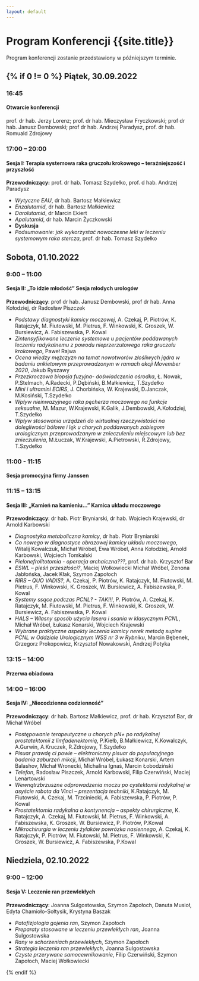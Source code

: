 ```yaml
---
layout: default
---
```


Program Konferencji {{site.title}}
===

Program konferencji zostanie przedstawiony w późniejszym terminie.

{% if 0 != 0 %}
Piątek, 30.09.2022
---

### 16:45
#### Otwarcie konferencji
prof. dr hab. Jerzy Lorenz; prof. dr hab. Mieczysław Fryczkowski; prof dr hab. Janusz Dembowski; prof dr hab. Andrzej Paradysz, prof. dr hab. Romuald Zdrojowy

### 17:00 – 20:00
#### Sesja I: Terapia systemowa raka gruczołu krokowego – teraźniejszość i przyszłość
**Przewodniczący:** prof. dr hab. Tomasz Szydełko, prof. d hab. Andrzej Paradysz

* *Wytyczne EAU*, dr hab. Bartosz Małkiewicz
* *Enzalutamid*, dr hab. Bartosz Małkiewicz
* *Darolutamid*, dr Marcin Ekiert
* *Apalutamid*, dr hab. Marcin Życzkowski
* **Dyskusja**
* *Podsumowanie: jak wykorzystać nowoczesne leki w leczeniu systemowym raka stercza*, prof. dr hab. Tomasz Szydełko


Sobota, 01.10.2022
---

### 9:00 – 11:00
#### Sesja II: „To idzie młodość” Sesja młodych urologów
**Przewodniczący**: prof dr hab. Janusz Dembowski, prof dr hab. Anna Kołodziej, dr Radosław Piszczek

* *Podstawy diagnostyki kamicy moczowej*, A. Czekaj, P. Piotrów, K. Ratajczyk, M. Fiutowski, M. Pietrus, F. Winkowski, K. Groszek, W. Bursiewicz, A. Fabiszewska, P. Kowal
* *Zintensyfikowane leczenie systemowe u pacjentów poddawanych leczeniu radykalnemu z powodu nieprzerzutowego raka gruczołu krokowego*, Paweł Rajwa
* *Ocena wiedzy mężczyzn na temat nowotworów złośliwych jądra w badaniu ankietowym przeprowadzonym w ramach akcji Movember 2020*, Jakub Ryszawy
* *Przezkroczowa biopsja fuzyjna- doświadczenia ośrodka*, Ł. Nowak, P.Stelmach, A.Radecki, P.Dębiński, B.Małkiewicz, T.Szydełko
* *Mini i ultramini ECIRS*, J. Chorbińska, W. Krajewski, D.Janczak, M.Kosiński, T.Szydełko
* *Wpływ nieinwazyjnego raka pęcherza moczowego na funkcje seksualne*, M. Mazur, W.Krajewski, K.Galik, J.Dembowski, A.Kołodziej, T.Szydełko
* *Wpływ stosowania urządzeń do wirtualnej rzeczywistości na dolegliwości bólowe i lęk u chorych poddawanych zabiegom urologicznym przeprowadzanym w znieczuleniu miejscowym lub bez znieczulenia*, M.Łuczak, W.Krajewski, A.Pietrowski, R.Zdrojowy, T.Szydełko

### 11:00 - 11:15
#### Sesja promocyjna firmy Janssen

### 11:15 – 13:15
#### Sesja III: „Kamień na kamieniu…” Kamica układu moczowego
**Przewodniczący**: dr hab. Piotr Bryniarski, dr hab. Wojciech Krajewski, dr Arnold Karbowski

* *Diagnostyka metaboliczna kamicy*, dr hab. Piotr Bryniarski
* *Co nowego w diagnostyce obrazowej kamicy układu moczowego*, Witalij Kowalczuk, Michał Wróbel, Ewa Wróbel, Anna Kołodziej, Arnold Karbowski, Wojciech Tomkalski
* *Pielonefrolitotomia - operacja archaiczna???*, prof. dr hab. Krzysztof Bar
* *ESWL – pieśń przeszłości?*, Maciej Wołkowiecki Michał Wróbel, Zenona Jabłońska, Jacek Kłak, Szymon Zapołoch
* *RIRS – QUO VADIS?*, A. Czekaj, P. Piotrów, K. Ratajczyk, M. Fiutowski, M. Pietrus, F. Winkowski, K. Groszek, W. Bursiewicz, A. Fabiszewska, P. Kowal
* *Systemy ssące podczas PCNL? - TAK!!!*, P. Piotrów, A. Czekaj, K. Ratajczyk, M. Fiutowski, M. Pietrus, F. Winkowski, K. Groszek, W. Bursiewicz, A. Fabiszewska, P. Kowal
* *HALS – Własny sposób użycia lasera i ssania w klasycznym PCNL*, Michał Wróbel, Łukasz Konarski, Wojciech Krajewski
* *Wybrane praktyczne aspekty leczenia kamicy nerek metodą supine PCNL w Oddziale Urologicznym WSS nr 3 w Rybniku*, Marcin Bębenek, Grzegorz Prokopowicz, Krzysztof Nowakowski, Andrzej Potyka

### 13:15 – 14:00
#### Przerwa obiadowa

### 14:00 – 16:00
#### Sesja IV: „Niecodzienna codzienność”
**Przewodniczący**: dr hab. Bartosz Małkiewicz, prof. dr hab. Krzysztof Bar, dr Michał Wróbel

* *Postępowanie terapeutyczne u chorych pN+ po radykalnej prostatektomii z limfadenektomią*, P.Kiełb, B.Małkiewicz, K.Kowalczyk, A.Gurwin, A.Kruczek, R.Zdrojowy, T.Szydełko
* *Pisuar prawdę ci powie – elektroniczny pisuar do populacyjnego badania zaburzeń mikcji*, Michał Wróbel, Łukasz Konarski, Artem Balashov, Michał Wronecki, Michalina Ignaś, Marcin Łobodziński
* *Telefon*, Radosław Piszczek, Arnold Karbowski, Filip Czerwiński, Maciej Lenartowski
* *Wewnątrzbrzuszne odprowadzenia moczu po cystektomii radykalnej w asyście robota da Vinci – prezentacja techniki*, K.Ratajczyk, M. Fiutowski, A. Czekaj, M. Trzciniecki, A. Fabiszewska, P. Piotrów, P. Kowal
* *Prostatektomia radykalna a kontynencja – aspekty chirurgiczne*, K. Ratajczyk, A. Czekaj, M. Fiutowski, M. Pietrus, F. Winkowski, A. Fabiszewska, K. Groszek, W. Bursiewicz, P. Piotrów,  P.Kowal
* *Mikrochirurgia w leczeniu żylaków powrózka nasiennego*, A. Czekaj, K. Ratajczyk, P. Piotrów, M. Fiutowski, M. Pietrus, F. Winkowski, K. Groszek, W. Bursiewicz, A. Fabiszewska, P.Kowal


Niedziela, 02.10.2022
---
### 9:00 – 12:00
#### Sesja V: Leczenie ran przewlekłych
**Przewodniczący**: Joanna Sulgostowska, Szymon Zapołoch, Danuta Musioł, Edyta Chamioło-Sołtysik, Krystyna Baszak

* *Patofizjologia gojenia ran*, Szymon Zapołoch
* *Preparaty stosowane w leczeniu przewlekłych ran*, Joanna Sulgostowska
* *Rany w schorzeniach przewlekłych*, Szymon Zapołoch
* *Strategia leczenia ran przewlekłych*, Joanna Sulgostowska
* *Czyste przerywane samocewnikowanie*, Filip Czerwiński, Szymon Zapołoch, Maciej Wołkowiecki

{% endif %}